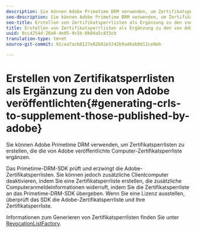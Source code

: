 ```yaml
---
description: Sie können Adobe Primetime DRM verwenden, um Zertifikatsperrlisten zu erstellen, die die von Adobe veröffentlichte Computer-Zertifikatsperrliste ergänzen.
seo-description: Sie können Adobe Primetime DRM verwenden, um Zertifikatsperrlisten zu erstellen, die die von Adobe veröffentlichte Computer-Zertifikatsperrliste ergänzen.
seo-title: Erstellen von Zertifikatsperrlisten als Ergänzung zu den von Adobe veröffentlichten
title: Erstellen von Zertifikatsperrlisten als Ergänzung zu den von Adobe veröffentlichten
uuid: 0cc4254d-20a0-4e05-9c5b-0b84a5c833cb
translation-type: tm+mt
source-git-commit: 91cea7acb8127e02b82e5242b9ad6ab0d12ce0eb

---
```



# Erstellen von Zertifikatsperrlisten als Ergänzung zu den von Adobe veröffentlichten{#generating-crls-to-supplement-those-published-by-adobe}

Sie können Adobe Primetime DRM verwenden, um Zertifikatsperrlisten zu erstellen, die die von Adobe veröffentlichte Computer-Zertifikatsperrliste ergänzen.

Das Primetime-DRM-SDK prüft und erzwingt die Adobe-Zertifikatsperrlisten. Sie können jedoch zusätzliche Clientcomputer deaktivieren, indem Sie eine Zertifikatsperrliste erstellen, die zusätzliche Computeranmeldeinformationen widerruft, indem Sie die Zertifikatsperrliste an das Primetime-DRM-SDK übergeben. Wenn Sie eine Lizenz ausstellen, überprüft das SDK die Adobe-Zertifikatsperrliste und Ihre Zertifikatsperrliste.

Informationen zum Generieren von Zertifikatsperrlisten finden Sie unter [RevocationListFactory](https://help.adobe.com/en_US/primetime/api/drm-apis/server/javadocs-flashaccess-pro/com/adobe/flashaccess/sdk/revocation/RevocationListFactory.html).
